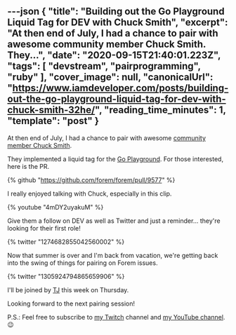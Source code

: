 ---json
{
  "title": "Building out the Go Playground Liquid Tag for DEV with Chuck Smith",
  "excerpt": "At then end of July, I had a chance to pair with awesome community member Chuck Smith.  They...",
  "date": "2020-09-15T21:40:01.223Z",
  "tags": [
    "devstream",
    "pairprogramming",
    "ruby"
  ],
  "cover_image": null,
  "canonicalUrl": "https://www.iamdeveloper.com/posts/building-out-the-go-playground-liquid-tag-for-dev-with-chuck-smith-32he/",
  "reading_time_minutes": 1,
  "template": "post"
}
---

At then end of July, I had a chance to pair with awesome [community member Chuck Smith](https://dev.to/eclecticcoding).

They implemented a liquid tag for the [Go Playground](https://play.golang.org/). For those interested, here is the PR.

{% github "https://github.com/forem/forem/pull/9577" %}

I really enjoyed talking with Chuck, especially in this clip.

{% youtube "4mDY2uyakuM" %}

Give them a follow on DEV as well as Twitter and just a reminder... they're looking for their first role!

{% twitter "1274682855042560002" %}

Now that summer is over and I'm back from vacation, we're getting back into the swing of things for pairing on Forem issues.

{% twitter "1305924794865659906" %}

I'll be joined by [TJ](https://dev.to/taniyahljackson) this week on Thursday.

Looking forward to the next pairing session!

P.S.: Feel free to subscribe to [my Twitch](https://livecoding.ca) channel and [my YouTube channel](https://m.youtube.com/channel/UCBLlEq0co24VFJIMEHNcPOQ). 😉
